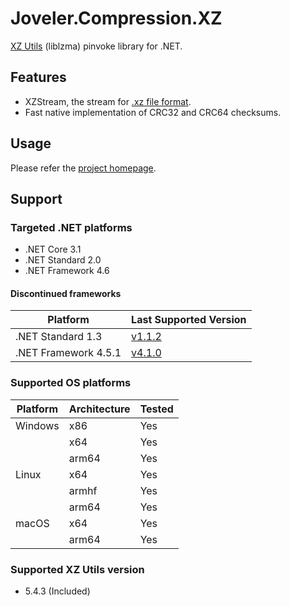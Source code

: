 # Joveler.Compression.XZ

[XZ Utils](https://tukaani.org/xz/) (liblzma) pinvoke library for .NET.

## Features

- XZStream, the stream for [.xz file format](https://tukaani.org/xz/xz-file-format.txt).
- Fast native implementation of CRC32 and CRC64 checksums.

## Usage

Please refer the [project homepage](https://github.com/ied206/Joveler.Compression/blob/master/Joveler.Compression.XZ/USAGE.md).

## Support

### Targeted .NET platforms

- .NET Core 3.1
- .NET Standard 2.0
- .NET Framework 4.6

#### Discontinued frameworks

| Platform | Last Supported Version |
|----------|------------------------|
| .NET Standard 1.3 | [v1.1.2](https://www.nuget.org/packages/Joveler.Compression.XZ/1.1.2) |
| .NET Framework 4.5.1 | [v4.1.0](https://www.nuget.org/packages/Joveler.Compression.XZ/4.1.0) |

### Supported OS platforms

| Platform | Architecture | Tested |
|----------|--------------|--------|
| Windows  | x86          | Yes    |
|          | x64          | Yes    |
|          | arm64        | Yes    |
| Linux    | x64          | Yes    |
|          | armhf        | Yes    |
|          | arm64        | Yes    |
| macOS    | x64          | Yes    |
|          | arm64        | Yes    |

### Supported XZ Utils version

- 5.4.3 (Included)

